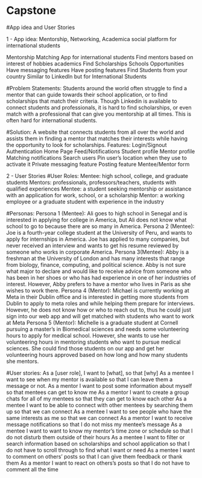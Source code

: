 # Capstone
#App idea and User Stories

1 - App idea: Mentorship, Networking, Academica social platform for international students 

 Mentorship Matching App for international students 
Find mentors based on interest of hobbies academics 
Find Scholarships Schools Opportunities
Have messaging features 
Have posting features 
Find Students from your country
Similar to LinkedIn but for International Students

#Problem Statements:
Students around the world often struggle to find a mentor that can guide towards  their school application, or to find scholarships that match their criteria. Though Linkedin is available to connect students and professionals, it is hard to find scholarships, or even match with a professional that can give you mentorship at all times. This is often hard for international students.

#Solution:
A website that connects students from all over the world and assists them in finding a mentor that matches their interests while having the opportunity to look for scholarships. 
Features: 
Login/Signout Authentication
Home Page 
Feed/Notifications
Student profile
Mentor profile
Matching notifications
Search users 
Pin user’s location when they use to activate it 
Private messaging feature
Posting feature
Mentee/Mentor form
 
2 - User Stories
#User Roles:
Mentee: high school, college, and graduate students 
Mentors: professionals, professors/teachers, students with qualified experiences
Mentee: a student seeking mentorship or assistance with an application for work, school, or a scholarship 
Mentor: a working employee or a graduate student with experience in the industry

#Personas:
Persona 1 (Mentee): Ali goes to high school in Senegal and is interested in applying for college in America, but Ali does not know what school to go to because there are so many in America.
Persona 2 (Mentee): Joe is a fourth-year college student at the University of Peru, and wants to apply for internships in America. Joe has applied to many companies, but never received an interview and wants to get his resume reviewed by someone who works in corporate America.
Persona 3(Mentee): Abby is a freshman at the University of London and has many interests that range from biology, finance, computing, and political science. Abby is not sure what major to declare and would like to receive advice from someone who has been in her shoes or who has had experience in one of her industries of interest. However, Abby prefers to have a mentor who lives in Paris as she wishes to work there.
Persona 4 (Mentor): Michael is currently working at Meta in their Dublin office and is interested in getting more students from Dublin to apply to meta roles and while helping them prepare for interviews. However, he does not know how or who to reach out to, thus he could just sign into our web app and will get matched with students who want to work at Meta
Persona 5 (Mentor): Michelle is a graduate student at Cornell pursuing a master’s in Biomedical sciences and needs some volunteering hours to apply for medical school. However, she wants to use her volunteering hours in mentoring students who want to pursue medical sciences. She could find those students on our app and get her volunteering hours approved based on how long and how many students she mentors.

#User stories: As a [user role], I want to [what], so that [why]
As a mentee I want to see when my mentor is available so that I can leave them a message or not.
As a mentor I want to post some information about myself so that mentees can get to know me 
As a mentor I want to create a group chats for all of my mentees so that they can get to know each other
As a mentee I want to be able to connect with other mentees by searching them up so that we can connect 
As a mentee I want to see people who have the same interests as me so that we can connect 
As a mentor I want to receive message notifications so that I do not miss my mentee’s message
As a mentee I want to want to know my mentor’s time zone or schedule so that I do not disturb them outside of their hours
As a mentee I want to filter or search information based on scholarships and school application so that I do not have to scroll through to find what I want or need
As a mentee I want to comment on others’ posts so that I can give them feedback or thank them
As a mentor I want to react on others’s posts so that I do not have to comment all the time
 

